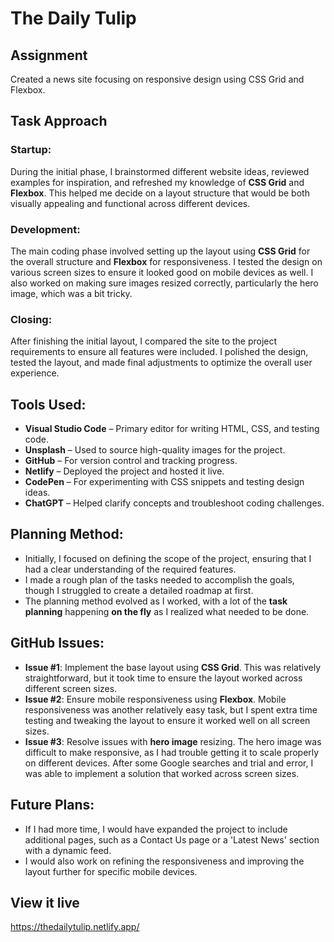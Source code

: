 # The Daily Tulip

## Assignment
Created a news site focusing on responsive design using CSS Grid and Flexbox.

## Task Approach
### Startup:
During the initial phase, I brainstormed different website ideas, reviewed examples for inspiration, and refreshed my knowledge of **CSS Grid** and **Flexbox**. This helped me decide on a layout structure that would be both visually appealing and functional across different devices.

### Development:
The main coding phase involved setting up the layout using **CSS Grid** for the overall structure and **Flexbox** for responsiveness. I tested the design on various screen sizes to ensure it looked good on mobile devices as well. I also worked on making sure images resized correctly, particularly the hero image, which was a bit tricky.

### Closing:
After finishing the initial layout, I compared the site to the project requirements to ensure all features were included. I polished the design, tested the layout, and made final adjustments to optimize the overall user experience.

## Tools Used:
- **Visual Studio Code** – Primary editor for writing HTML, CSS, and testing code.
- **Unsplash** – Used to source high-quality images for the project.
- **GitHub** – For version control and tracking progress.
- **Netlify** – Deployed the project and hosted it live.
- **CodePen** – For experimenting with CSS snippets and testing design ideas.
- **ChatGPT** – Helped clarify concepts and troubleshoot coding challenges.

## Planning Method:
- Initially, I focused on defining the scope of the project, ensuring that I had a clear understanding of the required features.
- I made a rough plan of the tasks needed to accomplish the goals, though I struggled to create a detailed roadmap at first.
- The planning method evolved as I worked, with a lot of the **task planning** happening **on the fly** as I realized what needed to be done.

## GitHub Issues:
- **Issue #1**: Implement the base layout using **CSS Grid**.
This was relatively straightforward, but it took time to ensure the layout worked across different screen sizes.
- **Issue #2**: Ensure mobile responsiveness using **Flexbox**.
Mobile responsiveness was another relatively easy task, but I spent extra time testing and tweaking the layout to ensure it worked well on all screen sizes.
- **Issue #3**: Resolve issues with **hero image** resizing.
The hero image was difficult to make responsive, as I had trouble getting it to scale properly on different devices. After some Google searches and trial and error, I was able to implement a solution that worked across screen sizes.

## Future Plans:
- If I had more time, I would have expanded the project to include additional pages, such as a Contact Us page or a 'Latest News' section with a dynamic feed.
- I would also work on refining the responsiveness and improving the layout further for specific mobile devices.

## View it live
https://thedailytulip.netlify.app/
